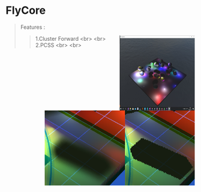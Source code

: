 # FlyCore

>Features : 
>>1.Cluster Forward \<br>
>><img align="right" width="200" height="200" src="https://github.com/InsaneZeroGame/FlyCore/blob/master/readme1.png">\<br>
>>2.PCSS \<br>
>><img align="right" width="400" height="200" src="https://github.com/InsaneZeroGame/FlyCore/blob/master/PCSS.png">\<br>
